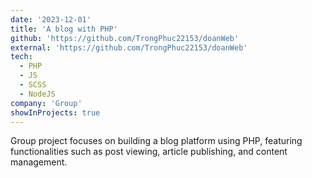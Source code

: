 ```yaml
---
date: '2023-12-01'
title: 'A blog with PHP'
github: 'https://github.com/TrongPhuc22153/doanWeb'
external: 'https://github.com/TrongPhuc22153/doanWeb'
tech:
  - PHP
  - JS
  - SCSS
  - NodeJS
company: 'Group'
showInProjects: true
---
```


Group project focuses on building a blog platform using PHP, featuring functionalities such as post viewing, article publishing, and content management.

